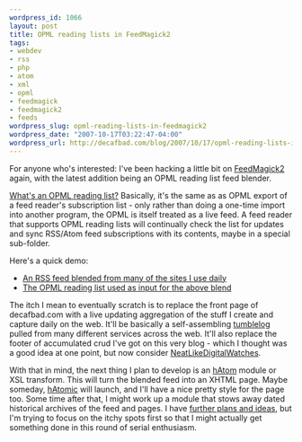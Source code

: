 ```yaml
--- 
wordpress_id: 1066
layout: post
title: OPML reading lists in FeedMagick2
tags: 
- webdev
- rss
- php
- atom
- xml
- opml
- feedmagick
- feedmagick2
- feeds
wordpress_slug: opml-reading-lists-in-feedmagick2
wordpress_date: "2007-10-17T03:22:47-04:00"
wordpress_url: http://decafbad.com/blog/2007/10/17/opml-reading-lists-in-feedmagick2
---
```

For anyone who's interested:  I've been hacking a little bit on [FeedMagick2](http://decafbad.com/trac/wiki/FeedMagick) again, with the latest addition being an OPML reading list feed blender.  

[What's an OPML reading list?](http://nick.typepad.com/blog/2005/10/reading_lists_f.html)  Basically, it's the same as as OPML export of a feed reader's subscription list - only rather than doing a one-time import into another program, the OPML is itself treated as a live feed.  A feed reader that supports OPML reading lists will continually check the list for updates and sync RSS/Atom feed subscriptions with its contents, maybe in a special sub-folder.

Here's a quick demo:

* [An RSS feed blended from many of the sites I use daily](http://decafbad.com/2007/04/FeedMagick2/?pipeline=readinglist&url=http%3A%2F%2Fdecafbad.com%2F2007%2F04%2FFeedMagick2%2Fdocs%2Fmaster.opml&format=rss&run=Run+Pipeline)
* [The OPML reading list used as input for the above blend](http://decafbad.com/2007/04/FeedMagick2/docs/master.opml)

The itch I mean to eventually scratch is to replace the front page of decafbad.com with a live updating aggregation of the stuff I create and capture daily on the web.  It'll be basically a self-assembling [tumblelog](http://en.wikipedia.org/wiki/Tumblelog) pulled from many different services across the web.  It'll also replace the footer of accumulated crud I've got on this very blog - which I thought was a good idea at one point, but now consider [NeatLikeDigitalWatches](http://decafbad.com/twiki/bin/view/Main/NeatLikeDigitalWatches).

With that in mind, the next thing I plan to develop is an [hAtom](http://microformats.org/wiki/hatom) module or XSL transform.  This will turn the blended feed into an XHTML page.  Maybe someday, [hAtomic](http://hatomic.org) will launch, and I'll have a nice pretty style for the page too.  Some time after that, I might work up a module that stows away dated historical archives of the feed and pages.  I have [further plans and ideas](http://decafbad.com/svn/trunk/FeedMagick2/TODO), but I'm trying to focus on the itchy spots first so that I might actually get something done in this round of serial enthusiasm.
